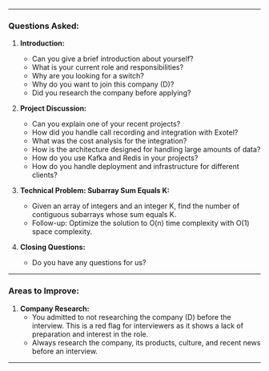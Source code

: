 
---


### **Questions Asked:**
1. **Introduction:**
   - Can you give a brief introduction about yourself?
   - What is your current role and responsibilities?
   - Why are you looking for a switch?
   - Why do you want to join this company (D)?
   - Did you research the company before applying?

2. **Project Discussion:**
   - Can you explain one of your recent projects?
   - How did you handle call recording and integration with Exotel?
   - What was the cost analysis for the integration?
   - How is the architecture designed for handling large amounts of data?
   - How do you use Kafka and Redis in your projects?
   - How do you handle deployment and infrastructure for different clients?

3. **Technical Problem: Subarray Sum Equals K:**
   - Given an array of integers and an integer K, find the number of contiguous subarrays whose sum equals K.
   - Follow-up: Optimize the solution to O(n) time complexity with O(1) space complexity.

4. **Closing Questions:**
   - Do you have any questions for us?

---

### **Areas to Improve:**

1. **Company Research:**
   - You admitted to not researching the company (D) before the interview. This is a red flag for interviewers as it shows a lack of preparation and interest in the role.
   - Always research the company, its products, culture, and recent news before an interview.

---
